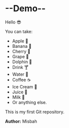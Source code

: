 # --Demo--

Hello 😎

You can take:

- Apple 🍎
- Banana 🍌
- Cherry 🍒
- Grape 🍇
- Dolphin 🐬
- Drink 🍸
- Water 🥤
- Coffee ☕️
- Ice Cream 🍹
- Juice 🧃
- Milk 🥛
- Or anything else.

This is my first Git repository.

**Author:** Misbah
